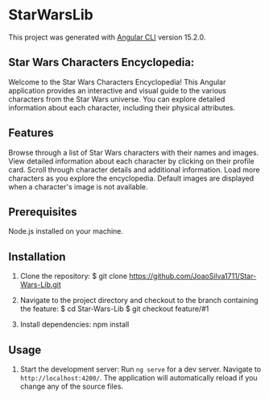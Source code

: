 # StarWarsLib

This project was generated with [Angular CLI](https://github.com/angular/angular-cli) version 15.2.0.

## Star Wars Characters Encyclopedia:

Welcome to the Star Wars Characters Encyclopedia! This Angular application provides an interactive and visual guide to the various characters from the Star Wars universe. You can explore detailed information about each character, including their physical attributes.

## Features
Browse through a list of Star Wars characters with their names and images.
View detailed information about each character by clicking on their profile card.
Scroll through character details and additional information.
Load more characters as you explore the encyclopedia.
Default images are displayed when a character's image is not available.

## Prerequisites
Node.js installed on your machine.

## Installation
1. Clone the repository:
$ git clone https://github.com/JoaoSilva1711/Star-Wars-Lib.git

2. Navigate to the project directory and checkout to the branch containing the feature:
$ cd Star-Wars-Lib
$ git checkout feature/#1

3. Install dependencies:
npm install

## Usage

1. Start the development server:
Run `ng serve` for a dev server. Navigate to `http://localhost:4200/`. The application will automatically reload if you change any of the source files.






